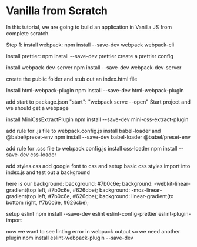# Vanilla from Scratch

In this tutorial, we are going to build an application in Vanilla JS from complete scratch.

Step 1:
install webpack:
npm install --save-dev webpack webpack-cli

install prettier:
npm install --save-dev prettier
create a prettier config

install webpack-dev-server
npm install --save-dev webpack-dev-server

create the public folder and stub out an index.html file

Install html-webpack-plugin
npm install --save-dev html-webpack-plugin

add start to package.json
"start": "webpack serve --open"
Start project and we should get a webpage

install MiniCssExtractPlugin
npm install --save-dev mini-css-extract-plugin

add rule for .js file to webpack.config.js
install babel-loader and @babel/preset-env
npm install --save-dev babel-loader @babel/preset-env

add rule for .css file to webpack.config.js
install css-loader
npm install --save-dev css-loader

add styles.css
add google font to css and setup basic css styles
import into index.js and test out a background

here is our background:
background: #7b0c6e;
background: -webkit-linear-gradient(top left, #7b0c6e, #626cbe);
background: -moz-linear-gradient(top left, #7b0c6e, #626cbe);
background: linear-gradient(to bottom right, #7b0c6e, #626cbe);

setup eslint
npm install --save-dev eslint eslint-config-prettier eslint-plugin-import 

now we want to see linting error in webpack output so we need another plugin
npm install eslint-webpack-plugin --save-dev